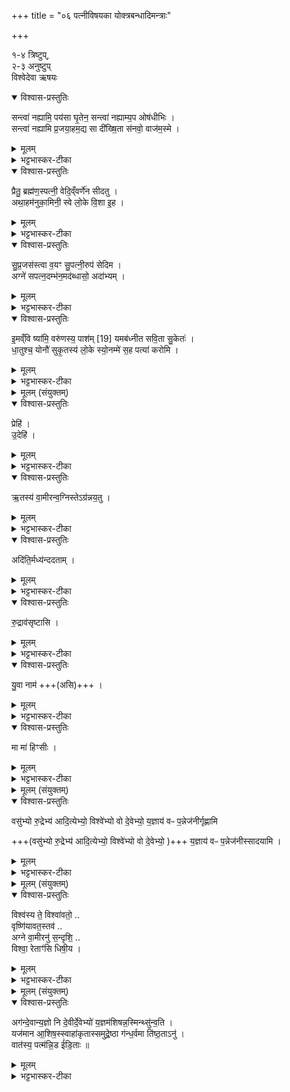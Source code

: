 +++
title = "०६ पत्नीविषयका योक्त्रबन्धादिमन्त्राः"

+++

१-४ त्रिष्टुप्,   
२-३ अनुष्टुप्   
विश्वेदेवा ऋषयः

<details open><summary>विश्वास-प्रस्तुतिः</summary>

सन्त्वा॑ नह्यामि॒ पय॑सा घृ॒तेन॒ सन्त्वा॑ नह्याम्य॒प ओष॑धीभिः  ।   
सन्त्वा॑ नह्यामि प्र॒जया॒हम॒द्य सा दी॑ख्षि॒ता स॑नवो॒ वाज॑म॒स्मे  ।   
</details>

<details><summary>मूलम्</summary>

सन्त्वा॑ नह्यामि॒ पय॑सा घृ॒तेन॒ सन्त्वा॑ नह्याम्य॒प ओष॑धीभिः  ।   
सन्त्वा॑ नह्यामि प्र॒जया॒हम॒द्य सा दी॑ख्षि॒ता स॑नवो॒ वाज॑म॒स्मे  ।   
</details>

<details><summary>भट्टभास्कर-टीका</summary>

1पत्नीं संनह्यति - हे पत्नि त्वां संनह्यामि पयसा घृतेन च सह बध्नामि अनेन योक्त्रसंनहनेन हेतुना । किं च - अद्भिरोषधीभिश्च त्वां संनह्यामि । अप इति व्यत्ययेन तृतीयार्थे द्वितीया । यद्वा - त्वत्सन्नहनेन हेतुना अप ओषधीभिस्सह सन्नह्यामि । किं च - त्वां प्रजया पुत्रादिकयाऽहमद्य इदानीं सन्नह्यामि । सा त्वमनेन दीक्षिता अस्मे अस्मभ्यं वाजमन्नं सनवः संविभज देहि वा । यद्वा - अस्मदर्थं हविर्लक्षणमन्नं साधय ॥
</details>

<details open><summary>विश्वास-प्रस्तुतिः</summary>

प्रैतु॒ ब्रह्म॑ण॒स्पत्नी॒ वेदि॒व्ँवर्णे॑न सीदतु  ।   
अथा॒हम॑नुका॒मिनी॒ स्वे लो॒के वि॒शा इ॒ह  ।   
</details>

<details><summary>मूलम्</summary>

प्रैतु॒ ब्रह्म॑ण॒स्पत्नी॒ वेदि॒व्ँवर्णे॑न सीदतु  ।   
अथा॒हम॑नुका॒मिनी॒ स्वे लो॒के वि॒शा इ॒ह  ।   
</details>

<details><summary>भट्टभास्कर-टीका</summary>

2दीक्षणीयायां पत्नीं प्राचीमुदानयन् वाचयति - प्रैत्वित्यनुष्टुभा ॥ प्रैतु गच्छतु । ब्रह्मणः परिबृढस्यास्य यज्ञस्य पत्नी पालयित्री वेदिं प्राप्नोतु । 'षष्ठ्याः पतिपुत्र' इति सत्वम् । प्राप्य च वर्णेन रूपेण सीदतु उपविशतु आत्मानमेवाह, पुरुषव्यत्ययो वा । अथानन्तरमहं अनुकामिनी अनुक्रमेण यज्ञफलं यज्ञस्यापि धनसंपादनद्वारेण कामयमाना स्वे लोके बर्हिस्थाने जघनेन गार्हपत्यं विशै उपविशानि । कारकस्य सर्वानन्यत्वात् लोपे सति निघाताभावः । इहास्मिन् कर्मणि ॥
</details>

<details open><summary>विश्वास-प्रस्तुतिः</summary>

सु॒प्र॒जस॑स्त्वा व॒यꣳ सु॒पत्नी॒रुप॑ सेदिम  ।   
अग्ने॑ सपत्न॒दम्भ॑न॒मद॑ब्धासो॒ अदा॑भ्यम्  ।   
</details>

<details><summary>मूलम्</summary>

सु॒प्र॒जस॑स्त्वा व॒यꣳ सु॒पत्नी॒रुप॑ सेदिम  ।   
अग्ने॑ सपत्न॒दम्भ॑न॒मद॑ब्धासो॒ अदा॑भ्यम्  ।   
</details>

<details><summary>भट्टभास्कर-टीका</summary>

3तत्रोपसीदति - सुप्रजस इत्यनुष्टुभा ॥ व्याख्यातेयं 'प्रत्युष्टम्' इत्यत्र । सुप्रजसः शोभनपुत्रादिकाः सुपत्नीः शोभनभर्तृकाश्च वयं त्वामुपसेदिम उपसीदामहे । अग्ने सपत्नानां शत्रूणां दम्भनं हिंसितारं अदाभ्यं केन चिदप्यनुपहिंसितव्यम् । अदब्धासः त्वत्प्रसादेन कैनचिदप्यनुपहिंस्या वयम् ॥
</details>

<details open><summary>विश्वास-प्रस्तुतिः</summary>

इ॒मव्ँवि ष्या॑मि॒ वरु॑णस्य॒ पाश॑म् [19]  यमब॑ध्नीत सवि॒ता सु॒केतः॑  ।   
धा॒तुश्च॒ योनौ॑ सुकृ॒तस्य॑ लो॒के स्यो॒नम्मे॑ स॒ह पत्या॑ करोमि  ।   
</details>

<details><summary>मूलम्</summary>

इ॒मव्ँवि ष्या॑मि॒ वरु॑णस्य॒ पाश॑म् [19]  यमब॑ध्नीत सवि॒ता सु॒केतः॑  ।   
धा॒तुश्च॒ योनौ॑ सुकृ॒तस्य॑ लो॒के स्यो॒नम्मे॑ स॒ह पत्या॑ करोमि  ।   
</details>

<details><summary>भट्टभास्कर-टीका</summary>

4इमं विष्यामीति योक्त्रविमोचनमन्त्रोपि तत्रैव व्याख्यातः त्रिष्टुप् ॥ इमं विष्यामि वरुणस्य वारकस्य पाशं विष्यामि विश्लथयामि, यमबध्नीत सविता सुकेतः सुज्ञानः । धातुरपि कारणभूते सुकृतस्य फलस्थाने स्योनं सुखं मम पत्या सह करोमीति ॥
</details>

<details><summary>मूलम् (संयुक्तम्)</summary>

प्रेह्यु॒देह्यृ॒तस्य॑ वा॒मीरन्व॒ग्निस्तेऽग्र॑न्नय॒त्वदि॑ति॒र्मध्य॑न्ददताꣳ रु॒द्राव॑सृष्टासि यु॒वा नाम॒ मा मा॑ हिꣳसीः  ।  
</details>

<details open><summary>विश्वास-प्रस्तुतिः</summary>

प्रेहि॑ ।  
उ॒देहि॑ ।  
</details>

<details><summary>मूलम्</summary>

प्रेहि॑ ।  
उ॒देहि॑ ।  
</details>

<details><summary>भट्टभास्कर-टीका</summary>

5पन्नेजनीहस्तां पत्नीमुदानयन् वाचयति - प्रेहीति यजुरन्तमानुष्टुभम् ॥ हे पत्नि प्रेहि प्रथमं गच्छ, उदेह्युदयं भज यद्वा - उत्कृष्टं गच्छ, प्रथमगामित्वात् ।  
</details>

<details open><summary>विश्वास-प्रस्तुतिः</summary>

ऋ॒तस्य॑ वा॒मीरन्व॒ग्निस्तेऽग्र॑न्नय॒तु ।  
</details>

<details><summary>मूलम्</summary>

ऋ॒तस्य॑ वा॒मीरन्व॒ग्निस्तेऽग्र॑न्नय॒तु ।  
</details>

<details><summary>भट्टभास्कर-टीका</summary>

ऋतस्य यज्ञस्य वामीः वननीयेन तद्वती । 'छन्दसीवनिपौ' अग्निस्ते अग्रं अग्र्यं मार्गं अनुपश्चान्नयतु सेवताम् ।   
</details>

<details open><summary>विश्वास-प्रस्तुतिः</summary>

अदि॑ति॒र्मध्य॑न्ददताम् ।  
</details>

<details><summary>मूलम्</summary>

अदि॑ति॒र्मध्य॑न्ददताम् ।  
</details>

<details><summary>भट्टभास्कर-टीका</summary>

अदितिस्तु मध्यं मार्गस्य मध्यदेशं ददतां धारयतु । व्यत्ययेन द्विवचनम् । धात्वाकारस्य वा छान्दसं ह्रस्वत्वम् ।  
</details>

<details open><summary>विश्वास-प्रस्तुतिः</summary>

रु॒द्राव॑सृष्टासि ।  
</details>

<details><summary>मूलम्</summary>

रु॒द्राव॑सृष्टासि ।  
</details>

<details><summary>भट्टभास्कर-टीका</summary>

रुद्रैरवसृष्टाऽसि अनुज्ञाताऽसि त्वम् । 'तृतीया कर्मणि' इति पूर्वपदप्रकृतिस्वरत्वम् ।
</details>

<details open><summary>विश्वास-प्रस्तुतिः</summary>

यु॒वा नाम॑ +++(असि)+++ ।  
</details>

<details><summary>मूलम्</summary>

यु॒वा नाम॑ +++(असि)+++ ।  
</details>

<details><summary>भट्टभास्कर-टीका</summary>

अनुज्ञाकरणमाह - युवा युवतिर्नाम त्वमसि तस्मादहिंस्याऽसि । युवशब्दात् 'यूनः' इति तिप्रत्ययापवादोसौ प्रत्ययः छान्दसः, अत एवान्तोदात्तत्वम् ।  
</details>

<details open><summary>विश्वास-प्रस्तुतिः</summary>

मा मा॑ हिꣳसीः  ।  
</details>

<details><summary>मूलम्</summary>

मा मा॑ हिꣳसीः  ।  
</details>

<details><summary>भट्टभास्कर-टीका</summary>

मां मा हिंसीः यज्ञस्यानिवृत्तौ अहं हिंसितस्स्याम् । अत एनामादाय प्रेहीति ॥
</details>

<details><summary>मूलम् (संयुक्तम्)</summary>

वसु॑भ्यो रु॒द्रेभ्य॑ आदि॒त्येभ्यो॒ विश्वे॑भ्यो वो दे॒वेभ्यᳶ॑ प॒न्नेज॑नीर्गृह्णामि य॒ज्ञाय॑ वᳶ *सादयामि॒*
</details>

<details open><summary>विश्वास-प्रस्तुतिः</summary>

वसु॑भ्यो रु॒द्रेभ्य॑ आदि॒त्येभ्यो॒ विश्वे॑भ्यो वो दे॒वेभ्यो॒  य॒ज्ञाय॑ वᳶ प॒न्नेज॑नीर्गृह्णामि  

+++(वसु॑भ्यो रु॒द्रेभ्य॑ आदि॒त्येभ्यो॒ विश्वे॑भ्यो वो दे॒वेभ्यो॒ )+++ य॒ज्ञाय॑ वᳶ प॒न्नेज॑नीस्सादयामि ।   
</details>

<details><summary>मूलम्</summary>

वसु॑भ्यो रु॒द्रेभ्य॑ आदि॒त्येभ्यो॒ विश्वे॑भ्यो वो दे॒वेभ्यो॒  य॒ज्ञाय॑ वᳶ प॒न्नेज॑नीर्गृह्णामि  

+++(वसु॑भ्यो रु॒द्रेभ्य॑ आदि॒त्येभ्यो॒ विश्वे॑भ्यो वो दे॒वेभ्यो॒ )+++ य॒ज्ञाय॑ वᳶ प॒न्नेज॑नीस्सादयामि ।   
</details>

<details><summary>भट्टभास्कर-टीका</summary>

6-7पन्नेजनीनां ग्रहणसादन मन्त्रौ वसुभ्य इत्यादिका उष्णिहौ, मध्ये अष्टाक्षरः पादः, अभित एकादशाक्षरौ । 'यज्ञाय वः' इति मन्त्रयोरन्तः । गृह्णामीति सादयामीति चेति । सादने वसुभ्य इत्याद्यनुषज्यते ॥
</details>

<details><summary>मूलम् (संयुक्तम्)</summary>

विश्व॑स्य ते॒ विश्वा॑वतो॒ वृष्णि॑यावतः [20] तवा॑ग्ने वा॒मीरनु॑ स॒न्दृशि॒ विश्वा॒ रेताꣳ॑सि धिषी॒य
</details>

<details open><summary>विश्वास-प्रस्तुतिः</summary>

विश्व॑स्य ते॒ विश्वा॑वतो॒ ..  
वृष्णि॑यावत॒स्तव॑ ..  
अग्ने वा॒मीरनु॑ स॒न्दृशि॒ ..   
विश्वा॒ रेताꣳ॑सि धिषी॒य ।  
</details>

<details><summary>मूलम्</summary>

विश्व॑स्य ते॒ विश्वा॑वतो॒ ..  
वृष्णि॑यावत॒स्तव॑ ..  
अग्ने वा॒मीरनु॑ स॒न्दृशि॒ ..   
विश्वा॒ रेताꣳ॑सि धिषी॒य ।  
</details>

<details><summary>भट्टभास्कर-टीका</summary>

8पत्न्यास्सदसि सादनमुद्गात्रा संख्याप्य वाचयति - विश्वस्य त इति द्वाभ्याम् ॥ तत्र प्रथमाऽनुष्टुप्, तवान्तो द्वितीयः पादः सन्दृश्यन्तः तृतीयः, धिषीयान्तश्चतुर्थः । द्वितीया शक्वरी षट्पदा । हे अग्ने । पादादावपि व्यत्ययेन निघातः । तत् विश्वस्य विश्वात्मनो विश्वावतः विश्वस्वामित्वात्तद्वतः । छान्दसं संहितायां दीर्घत्वम् । वृष्णियावतः वृष्णियं वीर्यं मर्माणि तद्वतः । पूर्ववद्दीर्घत्वम् । ईदृशस्य तव सन्दृशि सन्दर्शने उद्गातुरभेदोपचारः । वामीः वननीयाः पन्नेजनीरिमा आपः । गौरादीत्वान्ङीष् । विश्वा विश्वानि रेतांसि विकारजातानि । तद्धेतुत्वात्ताच्छब्द्यम् । इदृशीरिमा अनुधिषीय तव सन्दर्शनलाभानन्तरं त्वां धारयामि तेनैव हेतुना । धि धारणे, आशिषि लिङ्, 'सुधितवसुधित' इति निपात्यते ॥
</details>

<details><summary>मूलम् (संयुक्तम्)</summary>

अग॑न्दे॒वान्य॒ज्ञो नि दे॒वीर्दे॒वेभ्यो॑ य॒ज्ञम॑शिषन्  
अ॒स्मिन्थ्सु॑न्व॒ति यज॑मान आ॒शिष॒स्स्वाहा॑   
कृतास्समुद्रे॒ष्ठा   
ग॑न्ध॒र्वमा ति॑ष्ठ॒ताऽनु॑  ।   
वात॑स्य॒ पत्म॑न्नि॒ड ई॑डि॒ताः ॥ [21]  
</details>

<details open><summary>विश्वास-प्रस्तुतिः</summary>

अग॑न्दे॒वान्य॒ज्ञो नि दे॒वीर्दे॒वेभ्यो॑ य॒ज्ञम॑शिषन्न॒स्मिन्थ्सु॑न्व॒ति ।  
यज॑मान आ॒शिष॒स्स्वाहा॑कृतास्समुद्रे॒ष्ठा ग॑न्ध॒र्वमा ति॑ष्ठ॒ताऽनु॑  ।   
वात॑स्य॒ पत्म॑न्नि॒ड ई॑डि॒ताः ॥   
</details>

<details><summary>मूलम्</summary>

अग॑न्दे॒वान्य॒ज्ञो नि दे॒वीर्दे॒वेभ्यो॑ य॒ज्ञम॑शिषन्न॒स्मिन्थ्सु॑न्व॒ति ।  
यज॑मान आ॒शिष॒स्स्वाहा॑कृतास्समुद्रे॒ष्ठा ग॑न्ध॒र्वमा ति॑ष्ठ॒ताऽनु॑  ।   
वात॑स्य॒ पत्म॑न्नि॒ड ई॑डि॒ताः ॥   
</details>

<details><summary>भट्टभास्कर-टीका</summary>

9अथ द्वितीया - अगन्देवानिति ॥ यज्ञो देवान् न्यगन् निष्कृष्टमगन्, अभिमतानां साकल्येन संपादनं निष्कर्षः । गमेश्छान्दसे लुङि 'मन्त्रे घस' इत्यादिना च्लेर्लुक् । ततो यज्ञस्तादृक्स्वभावः । देवीः देव्यः आपः देवेभ्यः देवार्थं अशिषन् देवानां विधेयमकुर्वन् । 'सर्तिशास्त्यर्तिभ्यश्च' इत्यङ्, 'शास इदङ्हलोः' इतीत्वम् ।   
किं च - अस्मिन् सुन्वति सोमेन यष्टरि यजमाने या आशिषः प्रार्थनीया अर्थाः, ता अप्यशिषन्नित्येव । यथाऽस्मिन् साकल्येन संपद्यन्ते तथा कृतवत्यः । तस्माद्यूयमपि स्वाहाकृताः यागोपयुक्ताः । ऊर्यादित्वेन गतित्वात् 'गतिरनन्तरः' इति गतेः प्रकृतिस्वरत्वम् । समुद्रेष्ठाः समुद्रवन्ति अस्मादाप इति समुद्र आदित्यः तत्र तिष्ठन्तीति 'सुपि स्थः' इति कः, 'तत्पुरुषे कृति बहुलम्' इति सप्तम्या अलुक् । अनु अनन्तरं च गन्धर्वं गवामुदकानां धारकं आतिष्ठत वर्तध्वम् । ततो वातस्य पत्मन् पतनस्थाने आकाशे । पतेरौणादिको मानिन् । तत्र वृष्टिद्वारेणागत्येत्यर्थः । इडः अन्नान्योषधीरातिष्ठत । व्यत्ययेन शस उदात्तत्वम्, व्यञ्जनविकारश्च । ईडितः स्तुतः सर्वैः प्रशंसनीयः ॥


इति तृतीये पञ्चमे षष्ठोनुवाकः ॥  
</details>
